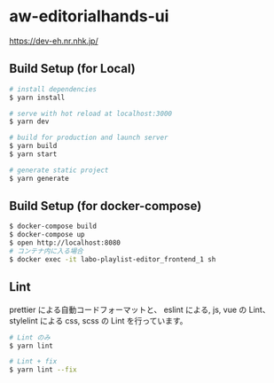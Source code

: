 # aw-editorialhands-ui

https://dev-eh.nr.nhk.jp/

## Build Setup (for Local)

```bash
# install dependencies
$ yarn install

# serve with hot reload at localhost:3000
$ yarn dev

# build for production and launch server
$ yarn build
$ yarn start

# generate static project
$ yarn generate
```

## Build Setup (for docker-compose)

```bash
$ docker-compose build
$ docker-compose up
$ open http://localhost:8080
# コンテナ内に入る場合
$ docker exec -it labo-playlist-editor_frontend_1 sh
```

## Lint

prettier による自動コードフォーマットと、
eslint による, js, vue の Lint、
stylelint による css, scss の Lint を行っています。

```bash
# Lint のみ
$ yarn lint

# Lint + fix
$ yarn lint --fix
```
